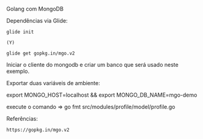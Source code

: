 Golang com MongoDB

Dependências via Glide:

    glide init 
    
    (Y)

    glide get gopkg.in/mgo.v2

Iniciar o cliente do mongodb e criar um banco que será usado neste exemplo.

Exportar duas variáveis de ambiente:

export MONGO_HOST=localhost && export MONGO_DB_NAME=mgo-demo

execute o comando => go fmt src/modules/profile/model/profile.go

Referências:

    https://gopkg.in/mgo.v2




